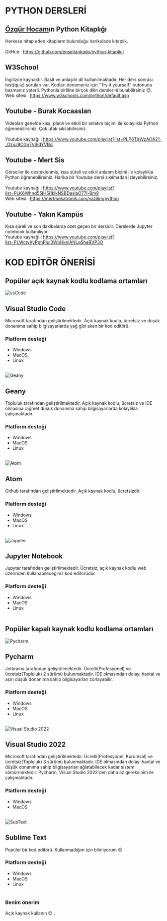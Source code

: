 # PYTHON DERSLERİ
## [Özgür Hocam](https://github.com/enseitankado)ın Python Kitaplığı
Herkese hitap eden kitapların bulunduğu harikulade kitaplık.</br></br>
GitHub : https://github.com/enseitankado/python-kitapligi

## W3School
İngilizce kaynaktır. Basit ve anlaşılır dil kullanılmaktadır. Her ders sonrası test(quiz) soruları var. Kodları denemeniz için "Try it yourself" butonuna basmanız yeterli. Pythonla birlikte birçok dilin derslerini bulabilirsiniz :blush:.
</br>Web sitesi : https://www.w3schools.com/python/default.asp

## Youtube - Burak Kocaaslan
Videoları genelde kısa, planlı ve etkili bir anlatım biçimi ile kolaylıkla Python öğrenebilirsiniz. Çok ufak sıkılabilirsiniz. </br></br>
Youtube kaynağı : https://www.youtube.com/playlist?list=PLP6TjrWzAOA21-_OzxJ8CGn7VihdYVBcl

## Youtube - Mert Sis
Görseller ile desteklenmiş, kısa süreli ve etkili anlatım biçimi ile kolaylıkla Python öğrenebilirsiniz. Harika bir Youtube dersi sıkılmadan izleyebilirsiniz. </br></br>
Youtube kaynağı : https://www.youtube.com/playlist?list=PLK6Whnd55IH5i1klkNSBDasIaO77l-Bm9 </br>
Web sitesi : https://mertmekatronik.com/yazilim/python

## Youtube - Yakın Kampüs
Kısa süreli ve son dakikalarda özet geçen bir dersidir. Derslerde Jupyter notebook kullanılıyor. </br>
Youtube kaynağı : https://www.youtube.com/playlist?list=PLWctyKyPphPiul3WbHkniANLqSheBVP3O

# KOD EDİTÖR ÖNERİSİ
## Popüler açık kaynak kodlu kodlama ortamları

![vsCode](https://upload.wikimedia.org/wikipedia/commons/thumb/archive/9/9a/20200830031621%21Visual_Studio_Code_1.35_icon.svg/120px-Visual_Studio_Code_1.35_icon.svg.png)
## Visual Studio Code
Microsoft tarafından geliştirilmektedir. Açık kaynak kodlu, ücretsiz ve düşük donanıma sahip bilgisayarlarda yağ gibi akan bir kod editörü.
### Platform desteği
- Windows 
- MacOS 
- Linux </br></br>


![Geany](https://upload.wikimedia.org/wikipedia/commons/thumb/a/a0/Geany_logo.svg/240px-Geany_logo.svg.png)
## Geany
Topluluk tarafından geliştirilmektedir. Açık kaynak kodlu, ücretsiz ve IDE olmasına rağmet düşük donanıma sahip bilgisayarlarda kolaylıkla çalışmaktadır.
### Platform desteği
- Windows
- MacOS
- Linux </br></br>


![Atom](https://upload.wikimedia.org/wikipedia/commons/thumb/f/fb/Atom_editor_logo_black.svg/262px-Atom_editor_logo_black.svg.png)
## Atom
Github tarafından geliştirilmektedir. Açık kaynak kodlu, ücretsizdir. 
### Platform desteği
- Windows
- MacOS
- Linux </br></br>


![Jupyter](https://upload.wikimedia.org/wikipedia/commons/thumb/3/38/Jupyter_logo.svg/207px-Jupyter_logo.svg.png)
## Jupyter Notebook
Jupyter tarafından geliştirilmektedir. Ücretsiz, açık kaynak kodlu web üzerinden kullanabileceğiniz kod editörüdür.
### Platform desteği
- Windows
- MacOS
- Linux </br></br>


## Popüler kapalı kaynak kodlu kodlama ortamları

![Pycharm](https://upload.wikimedia.org/wikipedia/commons/thumb/archive/1/1d/20200803065701%21PyCharm_Icon.svg/120px-PyCharm_Icon.svg.png)
## Pycharm
Jetbrains tarafından geliştirilmektedir. Ücretli(Profesyonel) ve ücretsiz(Topluluk) 2 sürümü bulunmaktadır. IDE olmasından dolayı hantal ve aşırı düşük donanıma sahip bilgisayarları zorlayabilir.
### Platform desteği
- Windows
- MacOS
- Linux </br></br>


![Visual Studio 2022](https://upload.wikimedia.org/wikipedia/commons/thumb/2/2c/Visual_Studio_Icon_2022.svg/193px-Visual_Studio_Icon_2022.svg.png)
## Visual Studio 2022
Microsoft tarafından geliştirilmektedir. Ücretli(Profesyonel, Kurumsal) ve ücretsiz(Topluluk) 3 sürümü bulunmaktadır. IDE olmasından dolayı hantal ve düşük donanıma sahip bilgisayarları ağlatabilecek kadar sistem sömürmektedir. Pycharm, Visual Studio 2022'den daha az gereksinim ile çalışmaktadır.
### Platform desteği
- Windows
- MacOS </br></br>


![SubText](https://upload.wikimedia.org/wikipedia/commons/thumb/7/79/Breezeicons-apps-48-sublime-text.svg/240px-Breezeicons-apps-48-sublime-text.svg.png)
## Sublime Text
Popüler bir kod editörü. Kullanmadığım için bilmiyorum :blush:
### Platform desteği
- Windows
- MacOS
- Linux </br></br>

### Benim önerim
Açık kaynak kullanın :blush: . 
